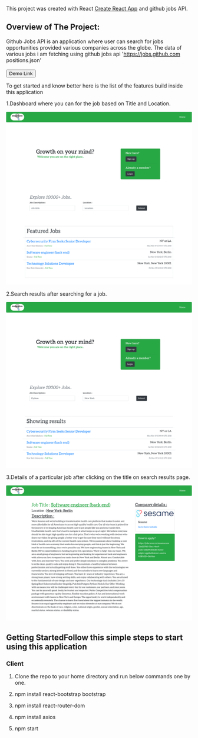 This project was created  with  React [Create React App](https://github.com/facebook/create-react-app)
and github jobs API.


## Overview of The Project:
Github Jobs API is an application where user can search for jobs opportunities provided various companies across the globe. The data of various jobs i am fetching using github jobs api 'https://jobs.github.com positions.json'
<br>
<br>
<a href = "githubjobs.smullalkar.tech">
  <button style = "background:red,padding:5px">Demo Link</button>
</a>

To get started and know better here is the list of the features build inside this application

1.Dashboard where you can for the job based on Title and Location.
<p> <img src  = "/Project/module-3/public/home.png"> </p>

2.Search results after searching for a job.
<p> <img src  = "/Project/module-3/public/searchresults.png"> </p>

3.Details of a particular job after clicking on the title on search results page.
<p> <img src  = "/Project/module-3/public/job.png"> </p>

## Getting StartedFollow this simple steps to start using this application

### Client

1.   Clone the repo to your home directory and run below commands one by one.

2.   npm install react-bootstrap bootstrap

3.   npm install react-router-dom

4.   npm install axios

5.   npm start


